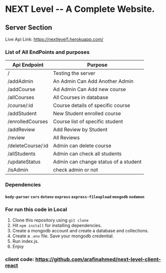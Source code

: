 # NEXT Level -- A Complete Website. 
## Server Section

Live Api Link: https://nextlevel1.herokuapp.com/

### List of All EndPoints and purposes

Api Endpoint | Purpose
------------ | -------------
 /| Testing the server
/addAdmin | An Admin Can Add Another Admin
/addCourse | Ad Admin Can Add new course
/allCourses| All Courses in database
/course/:id|Course details of specific course
/addStudent| New Student enrolled course
/enrolledCourses| Course list of specific student
/addReview | Add Review by Student
/review | All Reviews
/deleteCourse/:id| Admin can delete course
/allStudents | Admin can check all students
/updateStatus | Admin can change status of a student
/isAdmin | check admin or not

### Dependencies
#### `body-parser` `cors` `dotenv` `express` `express-fileupload` `mongodb` `nodemon`

### For run this code in Local
1. Clone this repository using `git clone`
2. Hit `npm install` for installing dependencies. 
3. Create a mongodb account and create a database and collections. 
4. Create a `.env` file. Save your mongodb credential.
5. Run index.js. 
6. Enjoy

### client code: https://github.com/arafinahmed/next-level-client-react
